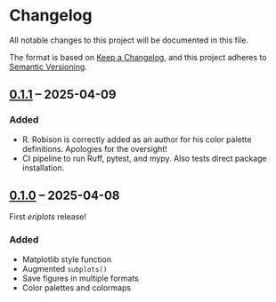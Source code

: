 # Changelog

All notable changes to this project will be documented in this file.

The format is based on [Keep a Changelog](https://keepachangelog.com/en/1.1.0/),
and this project adheres to [Semantic Versioning](https://semver.org/spec/v2.0.0.html).

## [0.1.1] – 2025-04-09

### Added

- R. Robison is correctly added as an author for his color
  palette definitions. Apologies for the oversight!
- CI pipeline to run Ruff, pytest, and mypy. Also tests direct
  package installation.

## [0.1.0] – 2025-04-08

First *eriplots* release!

### Added

- Matplotlib style function
- Augmented `subplots()`
- Save figures in multiple formats
- Color palettes and colormaps

[Unreleased]: https://github.com/ElderResearch/eriplots-python/compare/0.1.0...develop
[0.1.0]: https://github.com/ElderResearch/eriplots-python/releases/tag/0.1.0
[0.1.1]: https://github.com/ElderResearch/eriplots-python/releases/tag/0.1.1
